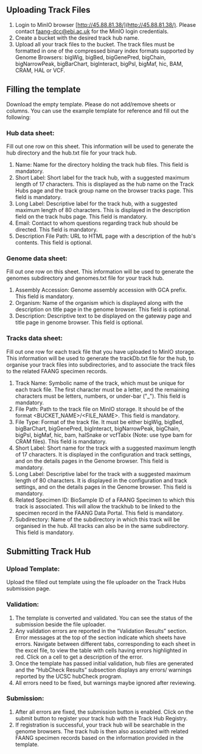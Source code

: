 ## Uploading Track Files

1. Login to MinIO browser [http://45.88.81.38/](http://45.88.81.38/). Please contact [faang-dcc@ebi.ac.uk](mailto:faang-dcc@ebi.ac.uk) for the MinIO login credentials.
2. Create a bucket with the desired track hub name.
3. Upload all your track files to the bucket. The track files must be formatted in one of the compressed binary index formats supported by Genome Browsers: bigWig, bigBed, bigGenePred, bigChain, bigNarrowPeak, bigBarChart, bigInteract, bigPsl, bigMaf, hic, BAM, CRAM, HAL or VCF.

## Filling the template

Download the empty template. Please do not add/remove sheets or columns. You can use the example template for reference and fill out the following:

### Hub data sheet: 

Fill out one row on this sheet. This information will be used to generate the hub directory and the hub.txt file for your track hub. 

1. Name: Name for the directory holding the track hub files. This field is mandatory.
2. Short Label: Short label for the track hub, with a suggested maximum length of 17 characters. This is displayed as the hub name on the Track Hubs page and the track group name on the browser tracks page. This field is mandatory.
3. Long Label: Descriptive label for the track hub, with a suggested maximum length of 80 characters. This is displayed in the description field on the track hubs page. This field is mandatory.
4. Email: Contact to whom questions regarding track hub should be directed. This field is mandatory.
5. Description File Path: URL to HTML page with a description of the hub's contents. This field is optional.

### Genome data sheet: 

Fill out one row on this sheet. This information will be used to generate the genomes subdirectory and genomes.txt file for your track hub.

1. Assembly Accession: Genome assembly accession with GCA prefix. This field is mandatory.
2. Organism: Name of the organism which is displayed along with the description on title page in the genome browser. This field is optional.
3. Description: Descriptive text to be displayed on the gateway page and title page in genome browser. This field is optional.

### Tracks data sheet: 

Fill out one row for each track file that you have uploaded to MinIO storage. This information will be used to generate the trackDb.txt file for the hub, to organise your track files into subdirectories, and to associate the track files to the related FAANG specimen records.

1. Track Name: Symbolic name of the track, which must be unique for each track file. The first character must be a letter, and the remaining characters must be letters, numbers, or under-bar ("_"). This field is mandatory.
2. File Path: Path to the track file on MinIO storage. It should be of the format <BUCKET_NAME>/<FILE_NAME>. This field is mandatory.
3. File Type: Format of the track file. It must be either bigWig, bigBed, bigBarChart, bigGenePred, bigInteract, bigNarrowPeak, bigChain, bigPsl, bigMaf, hic, bam, halSnake or vcfTabix (Note: use type bam for CRAM files).  This field is mandatory.
4. Short Label: Short name for the track with a suggested maximum length of 17 characters. It is displayed in the configuration and track settings, and on the details pages in the Genome browser. This field is mandatory.
5. Long Label: Descriptive label for the track with a suggested maximum length of 80 characters. It is displayed in the configuration and track settings, and on the details pages in the Genome browser. This field is mandatory.
6. Related Specimen ID: BioSample ID of a FAANG Specimen to which this track is associated. This will allow the trackhub to be linked to the specimen record in the FAANG Data Portal. This field is mandatory.
7. Subdirectory: Name of the subdirectory in which this track will be organised in the hub. All tracks can also be in the same subdirectory. This field is mandatory.

## Submitting Track Hub

### Upload Template: 

Upload the filled out template using the file uploader on the Track Hubs submission page. 

### Validation: 

1. The template is converted and validated. You can see the status of the submission beside the file uploader. 
2. Any validation errors are reported in the “Validation Results” section. Error messages at the top of the section indicate which sheets have errors. Navigate between different tabs, corresponding to each sheet in the excel file, to view the table with cells having errors highlighted in red. Click on a cell to get a description of the error.
3. Once the template has passed initial validation, hub files are generated and the “HubCheck Results” subsection displays any errors/ warnings reported by the UCSC hubCheck program.
4. All errors need to be fixed, but warnings maybe ignored after reviewing.

### Submission:

1. After all errors are fixed, the submission button is enabled. Click on the submit button to register your track hub with the Track Hub Registry. 
2. If registration is successful, your track hub will be searchable in the genome browsers. The track hub is then also associated with related FAANG specimen records based on the information provided in the template.
